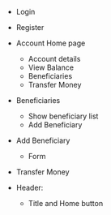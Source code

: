- Login
- Register
- Account Home page
    - Account details
    - View Balance
    - Beneficiaries
    - Transfer Money
- Beneficiaries
    - Show beneficiary list
    - Add Beneficiary
- Add Beneficiary
    - Form
- Transfer Money

- Header:
    - Title and Home button 